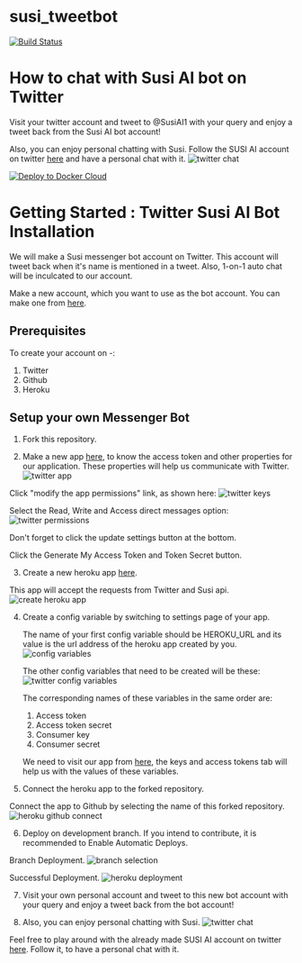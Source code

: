 # susi_tweetbot
[![Build Status](https://travis-ci.org/fossasia/susi_tweetbot.svg?branch=master)](https://travis-ci.org/fossasia/susi_tweetbot)

# How to chat with Susi AI bot on Twitter
Visit your twitter account and tweet to @SusiAI1 with your query and enjoy a tweet back from the Susi AI bot account!

Also, you can enjoy personal chatting with Susi. Follow the SUSI AI account on twitter [here](https://twitter.com/SusiAI1) and have a personal chat with it.
![twitter chat](/docs/images/twitterChat.PNG)

[![Deploy to Docker Cloud](https://files.cloud.docker.com/images/deploy-to-dockercloud.svg)](https://cloud.docker.com/stack/deploy/?repo=https://github.com/fossasia/susi_tweetbot) 

# Getting Started : Twitter Susi AI Bot Installation 
We will make a Susi messenger bot account on Twitter. This account will tweet back when it's name is mentioned in a tweet. Also, 1-on-1 auto chat will be inculcated to our account.

Make a new account, which you want to use as the bot account. You can make one from [here](https://www.twitter.com).

## Prerequisites
To create your account on -:
1. Twitter
2. Github
3. Heroku

## Setup your own Messenger Bot
1. Fork this repository.

2. Make a new app [here](https://apps.twitter.com/app/new), to know the access token and other properties for our application. These properties will help us communicate with Twitter.
 ![twitter app](docs/images/twitterAppNew.PNG)
 
 Click "modify the app permissions" link, as shown here:
 ![twitter keys](/docs/images/TwitterKeys1.PNG)
 
 Select the Read, Write and Access direct messages option:
 ![twitter permissions](/docs/images/twitterAccessPermissions.PNG)
  
 Don't forget to click the update settings button at the bottom.
 
 Click the Generate My Access Token and Token Secret button.
 
3. Create a new heroku app [here](https://dashboard.heroku.com/new?org=personal-apps).

 This app will accept the requests from Twitter and Susi api.
 ![create heroku app](/docs/images/createHerokuApp.png)

4. Create a config variable by switching to settings page of your app.
   
   The name of your first config variable should be HEROKU_URL and its value is the url address of the heroku app created by you. 
   ![config variables](docs/images/configVariables.PNG)
   
   The other config variables that need to be created will be these:
   ![twitter config variables](/docs/images/twitterConfigVariables.PNG)
   
   The corresponding names of these variables in the same order are:
   1. Access token
   2. Access token secret
   3. Consumer key
   4. Consumer secret
   
   We need to visit our app from [here](https://apps.twitter.com), the keys and access tokens tab will help us with the values of these variables.

5. Connect the heroku app to the forked repository.
 
 Connect the app to Github by selecting the name of this forked repository.
 ![heroku github connect](/docs/images/herokuGithubConnect.png)

6. Deploy on development branch. If you intend to contribute, it is recommended to Enable Automatic Deploys.

 Branch Deployment.
 ![branch selection](/docs/images/branchSelection.png)

 Successful Deployment.
 ![heroku deployment](/docs/images/herokuDeployment.png)

7. Visit your own personal account and tweet to this new bot account with your query and enjoy a tweet back from the bot account!

8. Also, you can enjoy personal chatting with Susi.
 ![twitter chat](/docs/images/twitterChat.PNG)
 
 Feel free to play around with the already made SUSI AI account on twitter [here](https://twitter.com/SusiAI1). Follow it, to have a personal chat with it.
